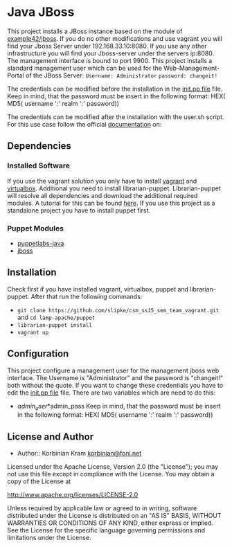 # Java JBoss

This project installs a JBoss instance based on the module of [example42/jboss](https://forge.puppetlabs.com/example42/jboss).
If you do no other modifications and use vagrant you will find your Jboss Server under 192.168.33.10:8080.
If you use any other infrastructure you will find your Jboss-server under the servers ip:8080.
The management interface is bound to port 9900.
This project installs a standard management user which can be used for the Web-Management-Portal of the JBoss Server:
`Username: Administrator`
`password: changeit!`

The credentials can be modified before the installation in the 
[init.pp file](puppet/modules/jboss-config/manifests/init.pp) file.
Keep in  mind, that the password must be insert in the following format:
HEX( MD5( username ':' realm ':' password))

The credentials can be modified after the installation with the user.sh script. For this use case follow the official [documentation](https://docs.jboss.org/author/display/AS71/add-user+utility) on:

## Dependencies

### Installed Software
If you use the vagrant solution you only have to install [vagrant](https://www.vagrantup.com/) and [virtualbox](https://www.virtualbox.org/). Additional you need to install librarian-puppet. Librarian-puppet will resolve all dependencies and download the additional required modules.  A tutorial for this  can be found [here](../../README.MD). 
If you use this project as a standalone project you have to install puppet first.

### Puppet Modules
* [puppetlabs-java](https://forge.puppetlabs.com/puppetlabs/java)
* [jboss](https://forge.puppetlabs.com/example42/jboss)


## Installation
Check first if you have installed vagrant, virtualbox, puppet and librarian-puppet. After that run the following commands:

* `git clone https://github.com/slipke/csm_ss15_sem_team_vagrant.git` and `cd lamp-apache/puppet`
* `librarian-puppet install`
* `vagrant up`


## Configuration
This project configure a management user for the management jboss web interface. The Username is "Administrator" and the password is "changeit!" both without the quote. If you want to change these credentials you have to edit the [init.pp file](puppet/modules/jboss-config/manifests/init.pp) file. There are two variables which are need to do this:
* $admin_user
*$admin_pass
Keep in  mind, that the password must be insert in the following format:
HEX( MD5( username ':' realm ':' password))

## License and Author
 * Author:: Korbinian Kram korbinian@foni.net
 
Licensed under the Apache License, Version 2.0 (the "License"); you may not use this file except in compliance with the License. You may obtain a copy of the License at

http://www.apache.org/licenses/LICENSE-2.0

Unless required by applicable law or agreed to in writing, software distributed under the License is distributed on an "AS IS" BASIS, WITHOUT WARRANTIES OR CONDITIONS OF ANY KIND, either express or implied. See the License for the specific language governing permissions and limitations under the License.
